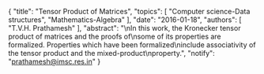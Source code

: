 {
    "title": "Tensor Product of Matrices",
    "topics": [
        "Computer science-Data structures",
        "Mathematics-Algebra"
    ],
    "date": "2016-01-18",
    "authors": [
        "T.V.H. Prathamesh"
    ],
    "abstract": "\nIn this work, the Kronecker tensor product of matrices and the proofs of\nsome of its properties are formalized. Properties which have been formalized\ninclude associativity of the tensor product and the mixed-product\nproperty.",
    "notify": "prathamesh@imsc.res.in"
}